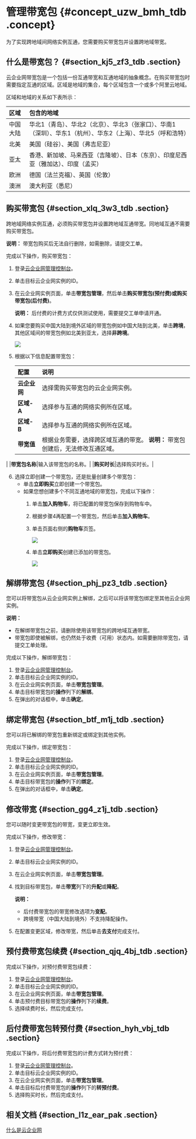 # 管理带宽包 {#concept_uzw_bmh_tdb .concept}

为了实现跨地域间网络实例互通，您需要购买带宽包并设置跨地域带宽。

## 什么是带宽包？ {#section_kj5_zf3_tdb .section}

云企业网带宽包是一个包括一份互通带宽和互通地域的抽象概念。在购买带宽包时需要指定互通的区域。区域是地域的集合，每个区域包含一个或多个阿里云地域。

区域和地域的关系如下表所示：

|区域|包含的地域|
|:-|:----|
|中国大陆|华北1（青岛）、华北2（北京）、华北3（张家口）、华南1（深圳）、华东1（杭州）、华东2（上海）、华北5（呼和浩特）|
|北美|美国（硅谷）、美国（弗吉尼亚）|
|亚太|香港、新加坡、马来西亚（吉隆坡）、日本（东京）、印度尼西亚（雅加达）、印度（孟买）|
|欧洲|德国（法兰克福）、英国（伦敦）|
|澳洲|澳大利亚（悉尼）|

## 购买带宽包 {#section_xlq_3w3_tdb .section}

跨地域网络实例互通，必须购买带宽包并设置跨地域互通带宽。同地域互通不需要购买带宽包。

**说明：** 带宽包购买后无法自行删除，如需删除，请提交工单。

完成以下操作，购买带宽包：

1.  登录[云企业网管理控制台](https://cen.console.aliyun.com/)。
2.  单击目标云企业网实例的ID。
3.  在云企业网实例页面，单击**带宽包管理**，然后单击**购买带宽包\(预付费\)**或**购买带宽包\(后付费\)**。

    **说明：** 后付费的计费方式仅供测试使用，需要提交工单申请开通。

4.  如果您要购买中国大陆到境外区域的带宽包例如中国大陆到北美，单击**跨境**，其他区域间的带宽包例如北美到亚太，选择**非跨境**。

    ![](http://static-aliyun-doc.oss-cn-hangzhou.aliyuncs.com/assets/img/3050/156317783540942_zh-CN.png)

5.  根据以下信息配置带宽包：

    |配置|说明|
    |:-|:-|
    |**云企业网**|选择需购买带宽包的云企业网实例。|
    |**区域-A**|选择参与互通的网络实例所在区域。|
    |**区域-B**|选择参与互通的网络实例所在区域。|
    |**带宽值**|根据业务需要，选择跨区域互通的带宽。 **说明：** 带宽包创建后，无法修改互通区域。

 |
    |**带宽包名称**|输入该带宽包的名称。|
    |**购买时长**|选择购买时长。|

6.  选择立即创建一个带宽包，还是批量创建多个带宽包：
    -   单击**立即购买**立即创建一个带宽包。
    -   如果您想创建多个不同互通地域的带宽包，完成以下操作：
        1.  单击**加入购物车**，将已配置的带宽包保存到购物车中。
        2.  根据步骤4再配置一个带宽包，然后单击**加入购物车**。
        3.  单击页面右侧的**购物车**页签。

            ![](http://static-aliyun-doc.oss-cn-hangzhou.aliyuncs.com/assets/img/3050/15631778366476_zh-CN.png)

        4.  单击**立即购买**创建已添加的带宽包。

            ![](http://static-aliyun-doc.oss-cn-hangzhou.aliyuncs.com/assets/img/3050/15631778366477_zh-CN.png)


## 解绑带宽包 {#section_phj_pz3_tdb .section}

您可以将带宽包从云企业网实例上解绑，之后可以将该带宽包绑定至其他云企业网实例。

**说明：** 

-   在解绑带宽包之前，请删除使用该带宽包的跨地域互通带宽。
-   带宽包即使被解绑，也仍然处于收费（可用）状态内。如需要删除带宽包，请提交工单处理。

完成以下操作，解绑带宽包：

1.  登录[云企业网管理控制台](https://cen.console.aliyun.com/)。
2.  单击目标云企业网实例的ID。
3.  在云企业网实例页面，单击**带宽包管理**。
4.  单击目标带宽包的**操作**列下的**解绑**。
5.  在弹出的对话框中，单击**确定**。

## 绑定带宽包 {#section_btf_m1j_tdb .section}

您可以将已解绑的带宽包重新绑定或绑定到其他实例。

完成以下操作，绑定带宽包：

1.  登录[云企业网管理控制台](https://cen.console.aliyun.com/)。
2.  单击目标云企业网实例的ID。
3.  在云企业网实例页面，单击**带宽包管理**。
4.  单击目标带宽包的**操作**列下的**绑定**。
5.  在弹出的对话框中，单击**确定**。

## 修改带宽 {#section_gg4_z1j_tdb .section}

您可以随时变更带宽包的带宽，变更立即生效。

完成以下操作，修改带宽：

1.  登录[云企业网管理控制台](https://cen.console.aliyun.com/)。
2.  单击目标云企业网实例的ID。
3.  在云企业网实例页面，单击**带宽包管理**。
4.  找到目标带宽包，单击**带宽**列下的**升配**或**降配**。

    **说明：** 

    -   后付费带宽包的带宽修改选项为**变配**。
    -   跨境带宽（中国大陆到境外）不支持降配操作。
5.  在配置变更区域，修改带宽，然后单击**去支付**完成支付。

## 预付费带宽包续费 {#section_qjq_4bj_tdb .section}

完成以下操作，对预付费带宽包续费：

1.  登录[云企业网管理控制台](https://cen.console.aliyun.com/)。
2.  单击目标云企业网实例的ID。
3.  在云企业网实例页面，单击**带宽包管理**。
4.  单击预付费目标带宽包的**操作**列下的**续费**。
5.  选择续费时长，然后完成支付。

## 后付费带宽包转预付费 {#section_hyh_vbj_tdb .section}

完成以下操作，将后付费带宽包的计费方式转为预付费：

1.  登录[云企业网管理控制台](http://cen.console.aliyun.com/)。
2.  单击目标云企业网实例的ID。
3.  在云企业网实例页面，单击**带宽包管理**。
4.  单击目标后付费带宽包的**操作**列下的**转预付费**。
5.  选择购买时长，然后完成支付。

## 相关文档 {#section_l1z_ear_pak .section}

[什么是云企业网](../cn.zh-CN/产品简介/什么是云企业网.md#)

